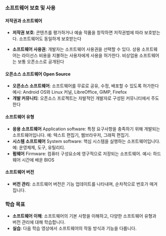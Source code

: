 ### 소프트웨어 보호 및 사용

#### 저작권과 소프트웨어
- **저작권 보호**: 콘텐츠를 평가하거나 예술 작품을 창작하면 저작권법에 따라 보호받는다. 소프트웨어도 동일하게 보호받는다
  
- **소프트웨어 사용권**: 개발자는 소프트웨어 사용권을 선택할 수 있다. 상용 소프트웨어는 라이선스 비용을 지불하는 사용자에게 사용을 허가한다. 비상업용 소프트웨어는 보통 오픈소스로 공개된다

#### 오픈소스 소프트웨어 Open Source
- **오픈소스 소프트웨어**: 소프트웨어를 무료로 공유, 수정, 배포할 수 있도록 허가한다
  예시: Android OS와 Linux 커널, LibreOffice, GIMP, Firefox
- **개발 커뮤니티**: 오픈소스 프로젝트는 자발적인 개발자로 구성된 커뮤니티에서 주도한다

#### 소프트웨어 유형
- **응용 소프트웨어** Application software: 특정 요구사항을 충족하기 위해 개발되는 소프트웨어입니다. 예: 텍스트 편집기, 웹브라우저, 그래픽 편집기.
- **시스템 소프트웨어** System software: 핵심 시스템을 실행하는 소프트웨어입니다. 예: 운영체제, 도구, 유틸리티.
- **펌웨어** Firmware: 컴퓨터 구성요소에 영구적으로 저장되는 소프트웨어. 
  예시: 하드웨어 시간에 배운 BIOS

#### 소프트웨어 버전
- **버전 관리**: 소프트웨어 버전은 기능 업데이트를 나타내며, 순차적으로 번호가 매겨집니다. 

### 학습 목표
- **소프트웨어 이해**: 소프트웨어의 기본 사항을 이해하고, 다양한 소프트웨어 유형과 버전 관리에 대해 학습합니다.
- **실습**: 다음 학습 영상에서 소프트웨어의 작동 방식과 기능을 다룹니다.